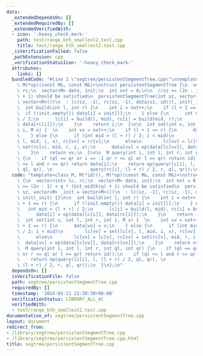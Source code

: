 ```yaml
---
data:
  _extendedDependsOn: []
  _extendedRequiredBy: []
  _extendedVerifiedWith:
  - icon: ':heavy_check_mark:'
    path: test/range_kth_smallest2.test.cpp
    title: test/range_kth_smallest2.test.cpp
  _isVerificationFailed: false
  _pathExtension: cpp
  _verificationStatusIcon: ':heavy_check_mark:'
  attributes:
    links: []
  bundledCode: "#line 1 \"segtree/persistentSegmentTree.cpp\"\ntemplate<class M, M(*id)(),\
    \ M(*op)(const M&, const M&)>\nstruct persistentSegmentTree {\n  vector<int> lc,\
    \ rc;\n  vector<M> data, init;\n  int nxt = 0;\n\n  //sz >= (2n - 1) + q * (bit_width(q)\
    \ + 1) should be satisfied\n  persistentSegmentTree(int sz, vector<M> _init =\
    \ vector<M>())\n  : lc(sz, -1), rc(sz, -1), data(sz, id()), init(_init) {}\n\n\
    \  int build(int l, int r) {\n    int i = nxt++;\n    if (l + 1 == r) {\n    \
    \  if (!init.empty()) data[i] = init[l];\n    } else {\n      int mid = (l + r)\
    \ / 2;\n      lc[i] = build(l, mid), rc[i] = build(mid, r);\n      data[i] = op(data[lc[i]],\
    \ data[rc[i]]);\n    }\n    return i;\n  }\n\n  int set(int v, int l, int r, int\
    \ i, M x) {  \n    int vv = nxt++;\n    if (l + 1 == r) {\n      data[vv] = x;\n\
    \    } else {\n      if (int mid = (l + r) / 2; i < mid)\n        lc[vv] = set(lc[v],\
    \ l, mid, i, x), rc[vv] = rc[v];\n      else\n        lc[vv] = lc[v], rc[vv] =\
    \ set(rc[v], mid, r, i, x);\n      data[vv] = op(data[lc[vv]], data[rc[vv]]);\n\
    \    }\n    return vv;\n  }\n\n  M query(int i, int l, int r, int ql, int qr)\
    \ {\n    if (ql == qr or i == -1 or r <= ql or l >= qr) return id();\n    if (ql\
    \ <= l and r <= qr) return data[i];\n    return op(query(lc[i], l, (l + r) / 2,\
    \ ql, qr), \n              query(rc[i], (l + r) / 2, r, ql, qr));\n  }\n};\n"
  code: "template<class M, M(*id)(), M(*op)(const M&, const M&)>\nstruct persistentSegmentTree\
    \ {\n  vector<int> lc, rc;\n  vector<M> data, init;\n  int nxt = 0;\n\n  //sz\
    \ >= (2n - 1) + q * (bit_width(q) + 1) should be satisfied\n  persistentSegmentTree(int\
    \ sz, vector<M> _init = vector<M>())\n  : lc(sz, -1), rc(sz, -1), data(sz, id()),\
    \ init(_init) {}\n\n  int build(int l, int r) {\n    int i = nxt++;\n    if (l\
    \ + 1 == r) {\n      if (!init.empty()) data[i] = init[l];\n    } else {\n   \
    \   int mid = (l + r) / 2;\n      lc[i] = build(l, mid), rc[i] = build(mid, r);\n\
    \      data[i] = op(data[lc[i]], data[rc[i]]);\n    }\n    return i;\n  }\n\n\
    \  int set(int v, int l, int r, int i, M x) {  \n    int vv = nxt++;\n    if (l\
    \ + 1 == r) {\n      data[vv] = x;\n    } else {\n      if (int mid = (l + r)\
    \ / 2; i < mid)\n        lc[vv] = set(lc[v], l, mid, i, x), rc[vv] = rc[v];\n\
    \      else\n        lc[vv] = lc[v], rc[vv] = set(rc[v], mid, r, i, x);\n    \
    \  data[vv] = op(data[lc[vv]], data[rc[vv]]);\n    }\n    return vv;\n  }\n\n\
    \  M query(int i, int l, int r, int ql, int qr) {\n    if (ql == qr or i == -1\
    \ or r <= ql or l >= qr) return id();\n    if (ql <= l and r <= qr) return data[i];\n\
    \    return op(query(lc[i], l, (l + r) / 2, ql, qr), \n              query(rc[i],\
    \ (l + r) / 2, r, ql, qr));\n  }\n};\n"
  dependsOn: []
  isVerificationFile: false
  path: segtree/persistentSegmentTree.cpp
  requiredBy: []
  timestamp: '2024-03-11 22:38:30+08:00'
  verificationStatus: LIBRARY_ALL_AC
  verifiedWith:
  - test/range_kth_smallest2.test.cpp
documentation_of: segtree/persistentSegmentTree.cpp
layout: document
redirect_from:
- /library/segtree/persistentSegmentTree.cpp
- /library/segtree/persistentSegmentTree.cpp.html
title: segtree/persistentSegmentTree.cpp
---
```

